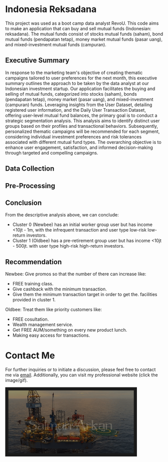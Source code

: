 # Indonesia Reksadana

This project was used as a boot camp data analyst RevoU. This code aims to make an application that can buy and sell mutual funds (Indonesian: reksadana). The mutual funds consist of stocks mutual funds (saham), bond mutual funds (pendapatan tetap), money market mutual funds (pasar uang), and mixed-investment mutual funds (campuran). 

## Executive Summary

In response to the marketing team's objective of creating thematic campaigns tailored to user preferences for the next month, this executive summary outlines the approach to be taken by the data analyst at our Indonesian investment startup. Our application facilitates the buying and selling of mutual funds, categorized into stocks (saham), bonds (pendapatan tetap), money market (pasar uang), and mixed-investment (campuran) funds. 
Leveraging insights from the User Dataset, detailing registered user information, and the Daily User Transaction Dataset, offering user-level mutual fund balances, the primary goal is to conduct a strategic segmentation analysis. This analysis aims to identify distinct user groups based on their profiles and transactional behaviors. Subsequently, personalized thematic campaigns will be recommended for each segment, considering individual investment preferences and risk tolerances associated with different mutual fund types. The overarching objective is to enhance user engagement, satisfaction, and informed decision-making through targeted and compelling campaigns.

## Data Collection

## Pre-Processing

## Conclusion

From the descriptive analysis above, we can conclude:
* Cluster 0 (Newbee) has an initial worker group user but has income <10jt - 1m, with the infrequent transaction and user type low-risk low-return investors. 
* Cluster 1 (Oldbee) has a pre-retirement group user but has income <10jt - 500jt.  with user type high-risk high-return investors.

## Recommendation

Newbee: Give promos so that the number of there can increase like:
* FREE training class.
* Give cashback with the minimum transaction.
* Give them the minimum transaction target in order to get the. facilities provided in cluster 1.

Oldbee: Treat them like priority customers like:
* FREE cosultation.
* Wealth management service.
* Get FREE AUM/something on every new product lunch.
* Making easy access for transactions.

# Contact Me

For further inquiries or to initiate a discussion, please feel free to contact me via <a href="mailto:salmanarkan020@gmail.com"><span class="label">email</span></a>. Additionally, you can visit my professional website (click the image/gif).

<a href="https://salmanarkan.github.io/" target="_blank">
<img src="https://github.com/SalmanArkan/SalmanArkan/blob/main/GithubBanner.gif" width="400" height="200" border="10" />
</a>
